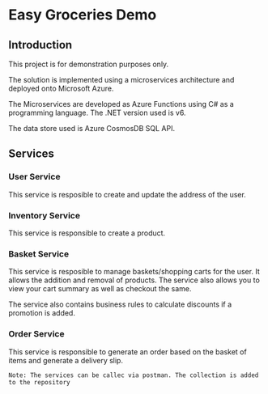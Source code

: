 # Easy Groceries Demo

## Introduction
This project is for demonstration purposes only.

The solution is implemented using a microservices architecture and deployed onto Microsoft Azure.

The Microservices are developed as Azure Functions using C# as a programming language. The .NET version used is v6.

The data store used is Azure CosmosDB SQL API.

## Services
### User Service
This service is resposible to create and update the address of the user.

### Inventory Service
This service is responsible to create a product.

### Basket Service
This service is resposible to manage baskets/shopping carts for the user. It allows the addition and removal of products.
The service also allows you to view your cart summary as well as checkout the same.

The service also contains business rules to calculate discounts if a promotion is added.

### Order Service
This service is responsible to generate an order based on the basket of items and generate a delivery slip.


`Note: The services can be callec via postman. The collection is added to the repository`
